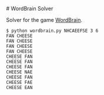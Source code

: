 # WordBrain Solver

Solver for the game [WordBrain](https://itunes.apple.com/gb/app/wordbrain/id708600202).

```
$ python wordbrain.py NHCAEEFSE 3 6
FAN CHEESE
FAN CHEESE
FAN CHEESE
FAN CHEESE
CHEESE FAN
CHEESE FAN
CHEESE FAN
CHEESE NAE
CHEESE FAN
CHEESE FAE
CHEESE EAN
```
